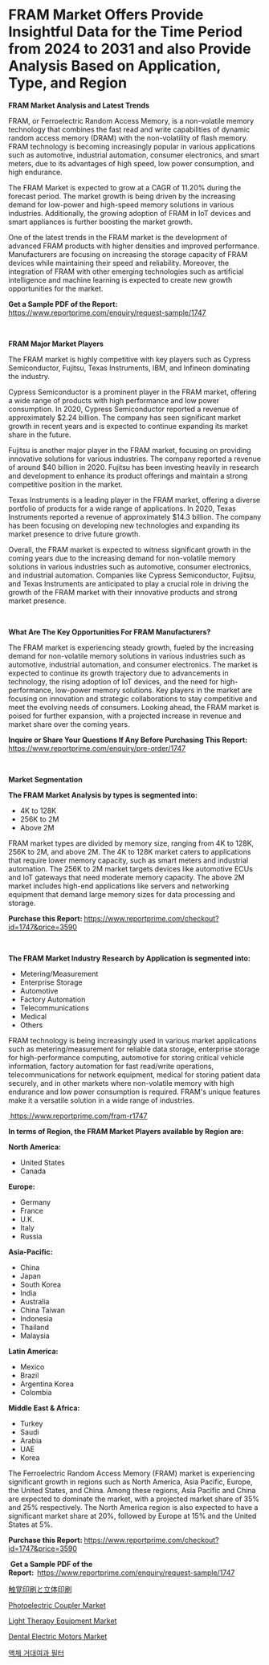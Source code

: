 <p><h1>FRAM Market Offers Provide Insightful Data for the Time Period from 2024 to 2031 and also Provide Analysis Based on Application, Type, and Region</h1></p><p><strong>FRAM Market Analysis and Latest Trends</strong></p>
<p><p>FRAM, or Ferroelectric Random Access Memory, is a non-volatile memory technology that combines the fast read and write capabilities of dynamic random access memory (DRAM) with the non-volatility of flash memory. FRAM technology is becoming increasingly popular in various applications such as automotive, industrial automation, consumer electronics, and smart meters, due to its advantages of high speed, low power consumption, and high endurance.</p><p>The FRAM Market is expected to grow at a CAGR of 11.20% during the forecast period. The market growth is being driven by the increasing demand for low-power and high-speed memory solutions in various industries. Additionally, the growing adoption of FRAM in IoT devices and smart appliances is further boosting the market growth.</p><p>One of the latest trends in the FRAM market is the development of advanced FRAM products with higher densities and improved performance. Manufacturers are focusing on increasing the storage capacity of FRAM devices while maintaining their speed and reliability. Moreover, the integration of FRAM with other emerging technologies such as artificial intelligence and machine learning is expected to create new growth opportunities for the market.</p></p>
<p><strong>Get a Sample PDF of the Report:&nbsp;</strong> <a href="https://www.reportprime.com/enquiry/request-sample/1747">https://www.reportprime.com/enquiry/request-sample/1747</a></p>
<p>&nbsp;</p>
<p><strong>FRAM Major Market Players</strong></p>
<p><p>The FRAM market is highly competitive with key players such as Cypress Semiconductor, Fujitsu, Texas Instruments, IBM, and Infineon dominating the industry. </p><p>Cypress Semiconductor is a prominent player in the FRAM market, offering a wide range of products with high performance and low power consumption. In 2020, Cypress Semiconductor reported a revenue of approximately $2.24 billion. The company has seen significant market growth in recent years and is expected to continue expanding its market share in the future.</p><p>Fujitsu is another major player in the FRAM market, focusing on providing innovative solutions for various industries. The company reported a revenue of around $40 billion in 2020. Fujitsu has been investing heavily in research and development to enhance its product offerings and maintain a strong competitive position in the market.</p><p>Texas Instruments is a leading player in the FRAM market, offering a diverse portfolio of products for a wide range of applications. In 2020, Texas Instruments reported a revenue of approximately $14.3 billion. The company has been focusing on developing new technologies and expanding its market presence to drive future growth.</p><p>Overall, the FRAM market is expected to witness significant growth in the coming years due to the increasing demand for non-volatile memory solutions in various industries such as automotive, consumer electronics, and industrial automation. Companies like Cypress Semiconductor, Fujitsu, and Texas Instruments are anticipated to play a crucial role in driving the growth of the FRAM market with their innovative products and strong market presence.</p></p>
<p>&nbsp;</p>
<p><strong>What Are The Key Opportunities For FRAM Manufacturers?</strong></p>
<p><p>The FRAM market is experiencing steady growth, fueled by the increasing demand for non-volatile memory solutions in various industries such as automotive, industrial automation, and consumer electronics. The market is expected to continue its growth trajectory due to advancements in technology, the rising adoption of IoT devices, and the need for high-performance, low-power memory solutions. Key players in the market are focusing on innovation and strategic collaborations to stay competitive and meet the evolving needs of consumers. Looking ahead, the FRAM market is poised for further expansion, with a projected increase in revenue and market share over the coming years.</p></p>
<p><strong>Inquire or Share Your Questions If Any Before Purchasing This Report:</strong> <a href="https://www.reportprime.com/enquiry/pre-order/1747">https://www.reportprime.com/enquiry/pre-order/1747</a></p>
<p>&nbsp;</p>
<p><strong>Market Segmentation</strong></p>
<p><strong>The FRAM Market Analysis by types is segmented into:</strong></p>
<p><ul><li>4K to 128K</li><li>256K to 2M</li><li>Above 2M</li></ul></p>
<p><p>FRAM market types are divided by memory size, ranging from 4K to 128K, 256K to 2M, and above 2M. The 4K to 128K market caters to applications that require lower memory capacity, such as smart meters and industrial automation. The 256K to 2M market targets devices like automotive ECUs and IoT gateways that need moderate memory capacity. The above 2M market includes high-end applications like servers and networking equipment that demand large memory sizes for data processing and storage.</p></p>
<p><strong>Purchase this Report:&nbsp;</strong><a href="https://www.reportprime.com/checkout?id=1747&price=3590">https://www.reportprime.com/checkout?id=1747&price=3590</a></p>
<p>&nbsp;</p>
<p><strong>The FRAM Market Industry Research by Application is segmented into:</strong></p>
<p><ul><li>Metering/Measurement</li><li>Enterprise Storage</li><li>Automotive</li><li>Factory Automation</li><li>Telecommunications</li><li>Medical</li><li>Others</li></ul></p>
<p><p>FRAM technology is being increasingly used in various market applications such as metering/measurement for reliable data storage, enterprise storage for high-performance computing, automotive for storing critical vehicle information, factory automation for fast read/write operations, telecommunications for network equipment, medical for storing patient data securely, and in other markets where non-volatile memory with high endurance and low power consumption is required. FRAM's unique features make it a versatile solution in a wide range of industries.</p></p>
<p><a href="https://www.reportprime.com/fram-r1747">&nbsp;https://www.reportprime.com/fram-r1747</a></p>
<p><strong>In terms of Region, the FRAM Market Players available by Region are:</strong></p>
<p>
    <p> <strong> North America: </strong>
        <ul>
            <li>United States</li>
            <li>Canada</li>
        </ul>
        </p> 
    <p> <strong> Europe: </strong>
        <ul>
            <li>Germany</li>
            <li>France</li>
            <li>U.K.</li>
            <li>Italy</li>
            <li>Russia</li>
        </ul>
        </p> 
    <p> <strong> Asia-Pacific: </strong>
        <ul>
            <li>China</li>
            <li>Japan</li>
            <li>South Korea</li>
            <li>India</li>
            <li>Australia</li>
            <li>China Taiwan</li>
            <li>Indonesia</li>
            <li>Thailand</li>
            <li>Malaysia</li>
        </ul>
        </p> 
    <p> <strong> Latin America: </strong>
        <ul>
            <li>Mexico</li>
            <li>Brazil</li>
            <li>Argentina Korea</li>
            <li>Colombia</li>
        </ul>
        </p> 
    <p> <strong> Middle East & Africa: </strong>
        <ul>
            <li>Turkey</li>
            <li>Saudi</li>
            <li>Arabia</li>
            <li>UAE</li>
            <li>Korea</li>
        </ul>
    </p>
    </p>
<p><p>The Ferroelectric Random Access Memory (FRAM) market is experiencing significant growth in regions such as North America, Asia Pacific, Europe, the United States, and China. Among these regions, Asia Pacific and China are expected to dominate the market, with a projected market share of 35% and 25% respectively. The North America region is also expected to have a significant market share at 20%, followed by Europe at 15% and the United States at 5%.</p></p>
<p><strong>Purchase this Report: </strong><a href="https://www.reportprime.com/checkout?id=1747&price=3590">https://www.reportprime.com/checkout?id=1747&price=3590</a></p>
<p>&nbsp;<strong>Get a Sample PDF of the Report:&nbsp;&nbsp;</strong><a href="https://www.reportprime.com/enquiry/request-sample/1747">https://www.reportprime.com/enquiry/request-sample/1747</a></p>
<p><strong></strong></p>
<p><p><a href="https://github.com/JessKilback/Market-Research-Report-List-2/blob/main/885084682446.md">触覚印刷と立体印刷</a></p><p><a href="https://github.com/joanneharris67856/Market-Research-Report-List-1/blob/main/photoelectric-coupler-market.md">Photoelectric Coupler Market</a></p><p><a href="https://medium.com/@rasauncoleman1/light-therapy-equipment-market-report-by-product-type-conventional-type-led-type-fiberoptic-type-0c822958adb5">Light Therapy Equipment Market</a></p><p><a href="https://medium.com/@cesailson56547/dental-electric-motors-market-research-report-market-forecast-and-growth-prospects-with-a-steady-3f1b9d8147be">Dental Electric Motors Market</a></p><p><a href="https://github.com/khytkeqagplkzqvh/Market-Research-Report-List-4/blob/main/5339420102439.md">액체 거대여과 필터</a></p></p>